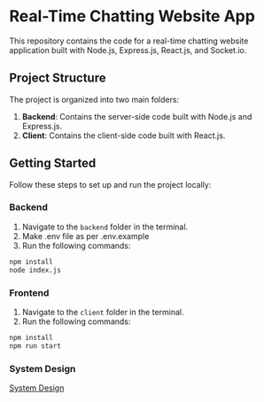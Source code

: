 # Real-Time Chatting Website App

This repository contains the code for a real-time chatting website application built with Node.js, Express.js, React.js, and Socket.io.

## Project Structure

The project is organized into two main folders:

1. **Backend**: Contains the server-side code built with Node.js and Express.js.
2. **Client**: Contains the client-side code built with React.js.

## Getting Started

Follow these steps to set up and run the project locally:

### Backend

1. Navigate to the `backend` folder in the terminal.
2. Make .env file as per .env.example
3. Run the following commands:

```bash
npm install
node index.js
```
### Frontend

1. Navigate to the `client` folder in the terminal.
2. Run the following commands:

```bash
npm install
npm run start
```
### System Design
 [System Design]([https://github.com/krishnan05/Chat-App/.github/CONTRIBUTING.md](https://github.com/krishnan05/Chat-App/blob/master/.github/SYSTEMDESIGN.md)https://github.com/krishnan05/Chat-App/blob/master/.github/SYSTEMDESIGN.md)
